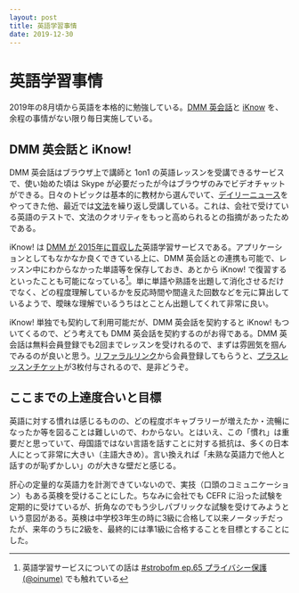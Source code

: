 ```yaml
---
layout: post
title: 英語学習事情
date: 2019-12-30
---
```


# 英語学習事情

2019年の8月頃から英語を本格的に勉強している。[DMM 英会話](https://eikaiwa.dmm.com/)と [iKnow](https://iknow.jp/) を、余程の事情がない限り毎日実施している。

## DMM 英会話と iKnow!

DMM 英会話はブラウザ上で講師と 1on1 の英語レッスンを受講できるサービスで、使い始めた頃は Skype が必要だったが今はブラウザのみでビデオチャットができる。日々のトピックは基本的に教材から選んでいて、[デイリーニュース](https://eikaiwa.dmm.com/app/daily-news)をやってきた他、最近では[文法](https://eikaiwa.dmm.com/app/materials/grammar/6r1fXsYHEeimuzOlcF_9gA)を繰り返し受講している。これは、会社で受けている英語のテストで、文法のクオリティをもっと高められるとの指摘があったためである。

iKnow! は [DMM が 2015年に買収した](https://prtimes.jp/main/html/rd/p/000000252.000002581.html)英語学習サービスである。アプリケーションとしてもなかなか良くできている上に、DMM 英会話との連携も可能で、レッスン中にわからなかった単語等を保存しておき、あとから iKnow! で復習するといったことも可能になっている[^1]。単に単語や熟語を出題して消化させるだけでなく、どの程度理解しているかを反応時間や間違えた回数などを元に算出しているようで、曖昧な理解でいるうちはとことん出題してくれて非常に良い。

[^1]: 英語学習サービスについての話は [#strobofm ep.65 プライバシー保護 (@oinume)](https://strobo.fm/episode/65/) でも触れている

iKnow! 単独でも契約して利用可能だが、DMM 英会話を契約すると iKnow! もついてくるので、どう考えても DMM 英会話を契約するのがお得である。DMM 英会話は無料会員登録でも2回までレッスンを受けれるので、まずは雰囲気を掴んでみるのが良いと思う。[リファラルリンク](https://eikaiwa.dmm.com/f/810wrq/)から会員登録してもらうと、[プラスレッスンチケット](https://eikaiwa.dmm.com/tickets/)が3枚付与されるので、是非どうぞ。

## ここまでの上達度合いと目標

英語に対する慣れは感じるものの、どの程度ボキャブラリーが増えたか・流暢になったか等を図ることは難しいので、わからない。とはいえ、この「慣れ」は重要だと思っていて、母国語ではない言語を話すことに対する抵抗は、多くの日本人にとって非常に大きい（主語大きめ）。言い換えれば「未熟な英語力で他人と話すのが恥ずかしい」のが大きな壁だと感じる。

肝心の定量的な英語力を計測できていないので、実技（口頭のコミュニケーション）もある英検を受けることにした。ちなみに会社でも CEFR に沿った試験を定期的に受けているが、折角なのでもう少しパブリックな試験を受けてみようという意図がある。英検は中学校3年生の時に3級に合格して以来ノータッチだったが、来年のうちに2級を、最終的には準1級に合格することを目標とすることにした。
